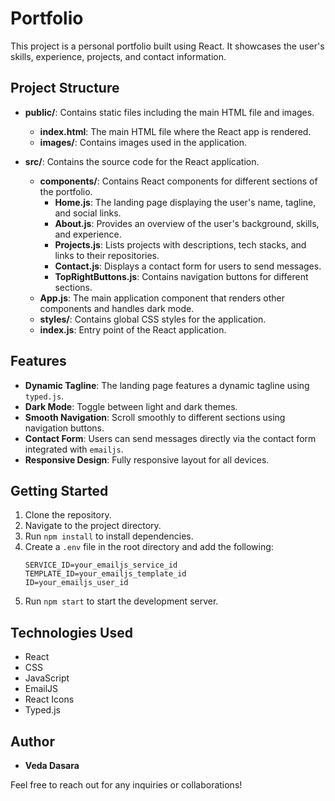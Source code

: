 # Portfolio

This project is a personal portfolio built using React. It showcases the user's skills, experience, projects, and contact information.

## Project Structure

- **public/**: Contains static files including the main HTML file and images.
  - **index.html**: The main HTML file where the React app is rendered.
  - **images/**: Contains images used in the application.

- **src/**: Contains the source code for the React application.
  - **components/**: Contains React components for different sections of the portfolio.
    - **Home.js**: The landing page displaying the user's name, tagline, and social links.
    - **About.js**: Provides an overview of the user's background, skills, and experience.
    - **Projects.js**: Lists projects with descriptions, tech stacks, and links to their repositories.
    - **Contact.js**: Displays a contact form for users to send messages.
    - **TopRightButtons.js**: Contains navigation buttons for different sections.
  - **App.js**: The main application component that renders other components and handles dark mode.
  - **styles/**: Contains global CSS styles for the application.
  - **index.js**: Entry point of the React application.

## Features

- **Dynamic Tagline**: The landing page features a dynamic tagline using `typed.js`.
- **Dark Mode**: Toggle between light and dark themes.
- **Smooth Navigation**: Scroll smoothly to different sections using navigation buttons.
- **Contact Form**: Users can send messages directly via the contact form integrated with `emailjs`.
- **Responsive Design**: Fully responsive layout for all devices.

## Getting Started

1. Clone the repository.
2. Navigate to the project directory.
3. Run `npm install` to install dependencies.
4. Create a `.env` file in the root directory and add the following:
   ```
   SERVICE_ID=your_emailjs_service_id
   TEMPLATE_ID=your_emailjs_template_id
   ID=your_emailjs_user_id
   ```
5. Run `npm start` to start the development server.

## Technologies Used

- React
- CSS
- JavaScript
- EmailJS
- React Icons
- Typed.js

## Author

- **Veda Dasara**

Feel free to reach out for any inquiries or collaborations!